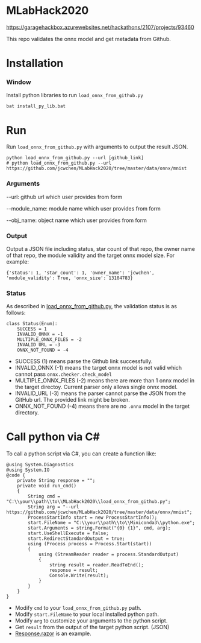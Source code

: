 # MLabHack2020

https://garagehackbox.azurewebsites.net/hackathons/2107/projects/93460

This repo validates the onnx model and get metadata from Github. 

# Installation

### Window
Install python libraries to run `load_onnx_from_github.py`

```
bat install_py_lib.bat
```


# Run
Run `load_onnx_from_github.py` with arguments to output the result JSON.
```
python load_onnx_from_github.py --url [github_link]
# python load_onnx_from_github.py --url https://github.com/jcwchen/MLabHack2020/tree/master/data/onnx/mnist
```
### Arguments
--url: github url which user provides from form

--module_name: module name which user provides from form

--obj_name: object name which user provides from form

### Output
Output a JSON file including status, star count of that repo, the owner name of that repo, the module validity and the target onnx model size. 
For example:
```
{'status': 1, 'star_count': 1, 'owner_name': 'jcwchen', 'module_validity': True, 'onnx_size': 13104783}
```

### Status
As described in [load_onnx_from_github.py](load_onnx_from_github.py), the validation status is as follows:
```
class Status(Enum):
    SUCCESS = 1
    INVALID_ONNX = -1
    MULTIPLE_ONNX_FILES = -2
    INVALID_URL = -3
    ONNX_NOT_FOUND = -4
```
* SUCCESS (1) means parse the Github link successfully.
* INVALID_ONNX (-1) means the target onnx model is not valid which cannot pass `onnx.checker.check_model`
* MULTIPLE_ONNX_FILES (-2) means there are more than 1 onnx model in the target directoy. Current parser only allows single onnx model.
* INVALID_URL (-3) means the parser cannot parse the JSON from the GitHub url. The provided link might be broken.
* ONNX_NOT_FOUND (-4) means there are no `.onnx` model in the target directory.

# Call python via C#
To call a python script via C#, you can create a function like:
```
@using System.Diagnostics
@using System.IO
@code {
    private String response = "";
    private void run_cmd()
    {
        String cmd = "C:\\your\\path\\to\\MLabHack2020\\load_onnx_from_github.py";
        String arg = "--url https://github.com/jcwchen/MLabHack2020/tree/master/data/onnx/mnist";
        ProcessStartInfo start = new ProcessStartInfo();
        start.FileName = "C:\\your\\path\\to\\Miniconda3\\python.exe";
        start.Arguments = string.Format("{0} {1}", cmd, arg);
        start.UseShellExecute = false;
        start.RedirectStandardOutput = true;
        using (Process process = Process.Start(start))
        {
            using (StreamReader reader = process.StandardOutput)
            {
                string result = reader.ReadToEnd();
                response = result;
                Console.Write(result);
            }
        }
    }
}
```
* Modify `cmd` to your `load_onnx_from_github.py` path.
* Modify `start.FileName` to your local installed python path.
* Modify `arg` to customize your arguments to the python script.
* Get `result` from the output of the target python script. (JSON)
* [Response.razor](Response.razor) is an example.

